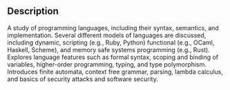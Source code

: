 ## Description

A study of programming languages, including their syntax, semantics, and implementation. Several different models of languages are discussed, including dynamic, scripting (e.g., Ruby, Python) functional (e.g., OCaml, Haskell, Scheme), and memory safe systems programming (e.g., Rust). Explores language features such as formal syntax, scoping and binding of variables, higher-order programming, typing, and type polymorphism. Introduces finite automata, context free grammar, parsing, lambda calculus, and basics of security attacks and software security.
